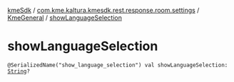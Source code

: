 [kmeSdk](../../index.md) / [com.kme.kaltura.kmesdk.rest.response.room.settings](../index.md) / [KmeGeneral](index.md) / [showLanguageSelection](./show-language-selection.md)

# showLanguageSelection

`@SerializedName("show_language_selection") val showLanguageSelection: `[`String`](https://kotlinlang.org/api/latest/jvm/stdlib/kotlin/-string/index.html)`?`
